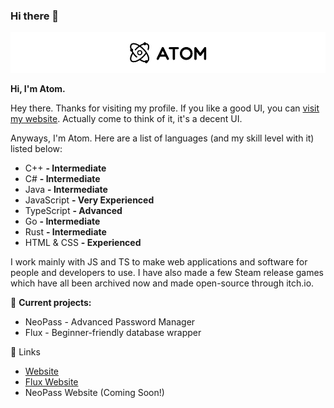 ### Hi there 👋

![Atom](./image_2022-02-20_185534.png)

**Hi, I'm Atom.**

Hey there. Thanks for visiting my profile. If you like a good UI, you can [visit my website](https://atomdev.cf). Actually come to think of it, it's a decent UI.

Anyways, I'm Atom. Here are a list of languages (and my skill level with it) listed below:
- C++ **- Intermediate**
- C# **- Intermediate**
- Java **- Intermediate**
- JavaScript **- Very Experienced**
- TypeScript **- Advanced**
- Go **- Intermediate**
- Rust **- Intermediate**
- HTML & CSS **- Experienced**

I work mainly with JS and TS to make web applications and software for people and developers to use. I have also made a few Steam release games which have all been archived now and made open-source through itch.io. 

🎨 **Current projects:**
- NeoPass - Advanced Password Manager
- Flux - Beginner-friendly database wrapper

🔗 Links
- [Website](https://atomdev.cf/)
- [Flux Website](https://flux.atomdev.cf/)
- NeoPass Website (Coming Soon!)
